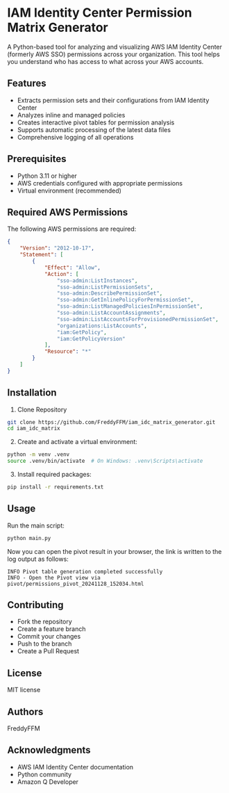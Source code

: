 # IAM Identity Center Permission Matrix Generator

A Python-based tool for analyzing and visualizing AWS IAM Identity Center (formerly AWS SSO) permissions across your organization. This tool helps you understand who has access to what across your AWS accounts.

## Features

- Extracts permission sets and their configurations from IAM Identity Center
- Analyzes inline and managed policies
- Creates interactive pivot tables for permission analysis
- Supports automatic processing of the latest data files
- Comprehensive logging of all operations

## Prerequisites

- Python 3.11 or higher
- AWS credentials configured with appropriate permissions
- Virtual environment (recommended)

## Required AWS Permissions

The following AWS permissions are required:
```json
{
    "Version": "2012-10-17",
    "Statement": [
        {
            "Effect": "Allow",
            "Action": [
                "sso-admin:ListInstances",
                "sso-admin:ListPermissionSets",
                "sso-admin:DescribePermissionSet",
                "sso-admin:GetInlinePolicyForPermissionSet",
                "sso-admin:ListManagedPoliciesInPermissionSet",
                "sso-admin:ListAccountAssignments",
                "sso-admin:ListAccountsForProvisionedPermissionSet",
                "organizations:ListAccounts",
                "iam:GetPolicy",
                "iam:GetPolicyVersion"
            ],
            "Resource": "*"
        }
    ]
}
```

## Installation

1. Clone Repository

```bash
git clone https://github.com/FreddyFFM/iam_idc_matrix_generator.git
cd iam_idc_matrix
```

2. Create and activate a virtual environment:

```bash
python -m venv .venv
source .venv/bin/activate  # On Windows: .venv\Scripts\activate
```

3. Install required packages:

```bash
pip install -r requirements.txt
```

## Usage
Run the main script:

```bash
python main.py
```

Now you can open the pivot result in your browser, the link is written to the log output as follows:

```
INFO Pivot table generation completed successfully
INFO - Open the Pivot view via pivot/permissions_pivot_20241128_152034.html
```

## Contributing

- Fork the repository
- Create a feature branch
- Commit your changes
- Push to the branch
- Create a Pull Request

## License
MIT license

## Authors
FreddyFFM

## Acknowledgments

- AWS IAM Identity Center documentation
- Python community
- Amazon Q Developer
